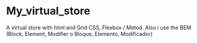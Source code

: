 # My_virtual_store
A virtual store with html and Grid CSS, Flexbox / Metod. Also i use the BEM (Block, Element, Modifier o Bloque, Elemento, Modificador)
